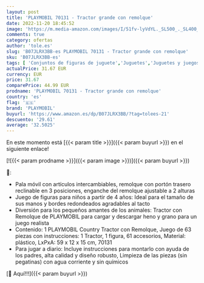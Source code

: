```yaml
---
layout: post
title: 'PLAYMOBIL 70131 - Tractor grande con remolque'
date: 2022-11-20 18:45:52
image: 'https://m.media-amazon.com/images/I/51fv-lyVdYL._SL500_._SL400_.jpg'
comments: true
category: ofertas
author: 'tole.es'
slug: 'B07JLRX3BB-es PLAYMOBIL 70131 - Tractor grande con remolque'
sku: 'B07JLRX3BB-es'
tags: [ 'Conjuntos de figuras de juguete','Juguetes','Juguetes y juegos','Muñecos y figuras','playmobil','🇪🇸', ]
actualPrice: 31.67 EUR
currency: EUR
price: 31.67
comparePrice: 44.99 EUR
prodname: 'PLAYMOBIL 70131 - Tractor grande con remolque'
country: 'es'
flag: '🇪🇸'
brand: 'PLAYMOBIL'
buyurl: 'https://www.amazon.es/dp/B07JLRX3BB/?tag=tolees-21'
descuento: '29.61'
average: '32.5025'
---
```


En este momento está [{{< param title >}}]({{< param buyurl >}}) en el siguiente enlace!

[![{{< param prodname >}}]({{< param image >}})]({{< param buyurl >}})

🔎:

- Pala móvil con artículos intercambiables, remolque con portón trasero reclinable en 3 posiciones, enganche del remolque ajustable a 2 alturas
- Juego de figuras para niños a partir de 4 años: Ideal para el tamaño de sus manos y bordes redondeados agradables al tacto
- Diversión para los pequeños amantes de los animales: Tractor con Remolque de PLAYMOBIL para cargar y descargar heno y grano para un juego realista
- Contenido: 1 PLAYMOBIL Country Tractor con Remolque, Juego de 63 piezas con instrucciones: 1 Tractor, 1 figura, 61 accesorios, Material: plástico, LxPxA: 59 x 12 x 15 cm, 70131
- Para jugar a diario: Incluye instrucciones para montarlo con ayuda de los padres, alta calidad y diseño robusto, Limpieza de las piezas (sin pegatinas) con agua corriente y sin químicos

[🛒 Aquí!!!]({{< param buyurl >}})
